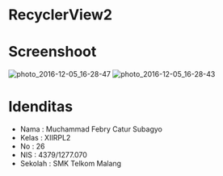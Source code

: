# RecyclerView2
# Screenshoot
![photo_2016-12-05_16-28-47](https://cloud.githubusercontent.com/assets/22725686/20880108/35390ce2-bb09-11e6-92c1-7d1a114f6760.jpg)
![photo_2016-12-05_16-28-43](https://cloud.githubusercontent.com/assets/22725686/20880109/3568f420-bb09-11e6-8572-4a5456fc7856.jpg)
# Idenditas
- Nama    : Muchammad Febry Catur Subagyo
- Kelas      : XIIRPL2
- No         : 26
- NIS        : 4379/1277.070
- Sekolah : SMK Telkom Malang
